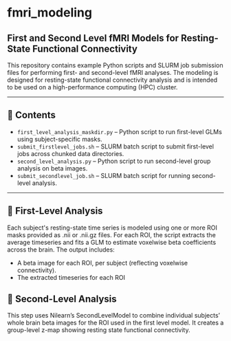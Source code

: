 # fmri_modeling

## First and Second Level fMRI Models for Resting-State Functional Connectivity

This repository contains example Python scripts and SLURM job submission files for performing first- and second-level fMRI analyses. The modeling is designed for resting-state functional connectivity analysis and is intended to be used on a high-performance computing (HPC) cluster.

---

## 📁 Contents

- `first_level_analysis_maskdir.py` – Python script to run first-level GLMs using subject-specific masks.
- `submit_firstlevel_jobs.sh` – SLURM batch script to submit first-level jobs across chunked data directories.
- `second_level_analysis.py` – Python script to run second-level group analysis on beta images.
- `submit_secondlevel_job.sh` – SLURM batch script for running second-level analysis.

---

## 🧠 First-Level Analysis
Each subject's resting-state time series is modeled using one or more ROI masks provided as .nii or .nii.gz files. For each ROI, the script extracts the average timeseries and fits a GLM to estimate voxelwise beta coefficients across the brain. The output includes:
- A beta image for each ROI, per subject (reflecting voxelwise connectivity).
- The extracted timeseries for each ROI

## 🧠 Second-Level Analysis
This step uses Nilearn’s SecondLevelModel to combine individual subjects’ whole brain beta images for the ROI used in the first level model. It creates a group-level z-map showing resting state functional connectivity.


